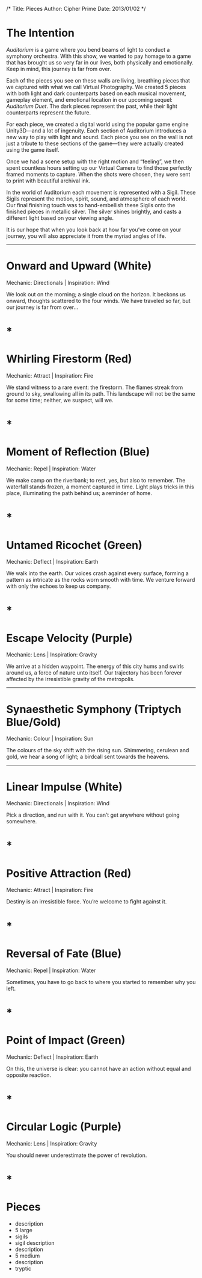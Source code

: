 /*
Title: Pieces
Author: Cipher Prime
Date: 2013/01/02
*/

# The Intention

*Auditorium* is a game where you bend beams of light to conduct a symphony orchestra. With this show, we wanted to pay homage to a game that has brought us so very far in our lives, both physically and emotionally. Keep in mind, this journey is far from over.

Each of the pieces you see on these walls are living, breathing pieces that we captured with what we call Virtual Photography. We created 5 pieces with both light and dark counterparts based on each musical movement, gameplay element, and emotional location in our upcoming sequel: *Auditorium Duet*. The dark pieces represent the past, while their light counterparts represent the future.

For each piece, we created a digital world using the popular game engine Unity3D—and a lot of ingenuity. Each section of Auditorium introduces a new way to play with light and sound. Each piece you see on the wall is not just a tribute to these sections of the game—they were actually created using the game itself.

Once we had a scene setup with the right motion and “feeling”, we then spent countless hours setting up our Virtual Camera to find those perfectly framed moments to capture. When the shots were chosen, they were sent to print with beautiful archival ink. 

In the world of Auditorium each movement is represented with a Sigil. These Sigils represent the motion, spirit, sound, and atmosphere of each world. Our final finishing touch was to hand-embellish these Sigils onto the finished pieces in metallic silver. The silver shines brightly, and casts a different light based on your viewing angle.

It is our hope that when you look back at how far you’ve come on your journey, you will also appreciate it from the myriad angles of life.

***

# Onward and Upward (White)
Mechanic: Directionals | Inspiration: Wind

We look out on the morning; a single cloud on the horizon. It beckons us onward, thoughts scattered to the four winds. We have traveled so far, but our journey is far from over…
	
# *

# Whirling Firestorm (Red)
Mechanic: Attract | Inspiration: Fire

We stand witness to a rare event: the firestorm. The flames streak from ground to sky, swallowing all in its path. This landscape will not be the same for some time; neither, we suspect, will we.

# *

# Moment of Reflection (Blue)
Mechanic: Repel | Inspiration: Water

We make camp on the riverbank; to rest, yes, but also to remember. The waterfall stands frozen, a moment captured in time. Light plays tricks in this place, illuminating the path behind us; a reminder of home.

# *

# Untamed Ricochet (Green)
Mechanic: Deflect | Inspiration: Earth

We walk into the earth. Our voices crash against every surface, forming a pattern as intricate as the rocks worn smooth with time. We venture forward with only the echoes to keep us company.

# *

# Escape Velocity (Purple)
Mechanic: Lens | Inspiration: Gravity

We arrive at a hidden waypoint. The energy of this city hums and swirls around us, a force of nature unto itself. Our trajectory has been forever affected by the irresistible gravity of the metropolis.

***

# Synaesthetic Symphony (Triptych Blue/Gold)
Mechanic: Colour | Inspiration: Sun

The colours of the sky shift with the rising sun. Shimmering, cerulean and gold, we hear a song of light; a birdcall sent towards the heavens.

***

# Linear Impulse (White)
Mechanic: Directionals | Inspiration: Wind

Pick a direction, and run with it. You can’t get anywhere without going somewhere.

# *

# Positive Attraction (Red)
Mechanic: Attract | Inspiration: Fire

Destiny is an irresistible force. You’re welcome to fight against it.

# *

# Reversal of Fate (Blue)
Mechanic: Repel | Inspiration: Water

Sometimes, you have to go back to where you started to remember why you left.

# *

# Point of Impact (Green)
Mechanic: Deflect | Inspiration: Earth

On this, the universe is clear: you cannot have an action without equal and opposite reaction.

# *

# Circular Logic (Purple)
Mechanic: Lens | Inspiration: Gravity

You should never underestimate the power of revolution.

# *

# Pieces
- description
- 5 large
- sigils
- sigil description
- description
- 5 medium
- description
- tryptic